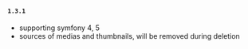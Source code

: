 #### `1.3.1`
* supporting symfony 4, 5
* sources of medias and thumbnails, will be removed during deletion
